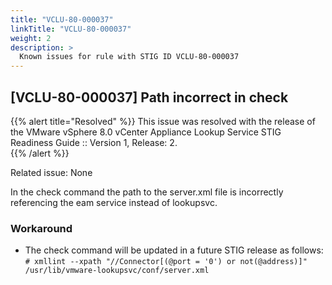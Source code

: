 ```yaml
---
title: "VCLU-80-000037"
linkTitle: "VCLU-80-000037"
weight: 2
description: >
  Known issues for rule with STIG ID VCLU-80-000037
---
```

## [VCLU-80-000037] Path incorrect in check
{{% alert title="Resolved" %}}
This issue was resolved with the release of the VMware vSphere 8.0 vCenter Appliance Lookup Service STIG Readiness Guide :: Version 1, Release: 2.  
{{% /alert %}}

Related issue: None

In the check command the path to the server.xml file is incorrectly referencing the eam service instead of lookupsvc.  

### Workaround
- The check command will be updated in a future STIG release as follows:  
```# xmllint --xpath "//Connector[(@port = '0') or not(@address)]" /usr/lib/vmware-lookupsvc/conf/server.xml```
